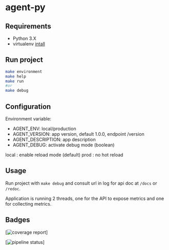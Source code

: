 # agent-py

## Requirements

- Python 3.X
- virtualenv [intall](https://virtualenv.pypa.io/en/latest/installation.html)

## Run project

```sh
make environment
make help
make run
#or
make debug
```

## Configuration

Environment variable:

- AGENT_ENV: local/production
- AGENT_VERSION: app version, default 1.0.0, endpoint /version
- AGENT_DESCRIPTION: app description
- AGENT_DEBUG: activate debug mode (boolean)

local : enable reload mode (default)
prod : no hot reload

## Usage

Run project with `make debug` and consult url in log for api doc at `/docs` or `/redoc`.

Application is running 2 threads, one for the API to expose metrics and one for collecting metrics.
## Badges

[![coverage report](https://devops.telecomste.fr/printerfaceadmin/2024-25/group8/ia-groupe-8/badges/add-badge-coverage/coverage.svg)]

[![pipeline status](https://devops.telecomste.fr/printerfaceadmin/2024-25/group8/ia-groupe-8/badges/add-badge-coverage/pipeline.svg)]